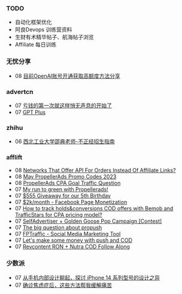 ### TODO
-  自动化框架优化
-  阿良Devops 训练营资料
-  生财有术精华帖子、航海帖子浏览
-  Affiliate 每日训练

### 无忧分享
<!-- ruyo:START -->
-  08 [目前OpenAI账号开通获取高额度方法分享](https://51.ruyo.net/18360.html)<!-- ruyo:END -->

### advertcn
<!-- advertcn:START -->
-  07 [亏钱的第一次就这样悄无声息的开始了](https://www.advertcn.com/forum.php?mod=viewthread&tid=110266)
-  07 [GPT Plus](https://www.advertcn.com/forum.php?mod=viewthread&tid=110264)<!-- advertcn:END -->

### zhihu
<!-- zhihu:START -->
-  06 [西北工业大学邵典老师-不正经招生指南](http://zhuanlan.zhihu.com/p/623058801?utm_campaign=rss&utm_medium=rss&utm_source=rss&utm_content=title)<!-- zhihu:END -->

### afflift
<!-- afflift:START -->
-  08 [Networks That Offer API For Orders Instead Of Affiliate Links?](https://afflift.com/f/threads/networks-that-offer-api-for-orders-instead-of-affiliate-links.10898/)
-  08 [May PropellerAds Promo Codes 2023](https://afflift.com/f/threads/may-propellerads-promo-codes-2023.10871/)
-  08 [PropellerAds CPA Goal Traffic Question](https://afflift.com/f/threads/propellerads-cpa-goal-traffic-question.10899/)
-  07 [My run to green with Propellerads!](https://afflift.com/f/threads/my-run-to-green-with-propellerads.10440/)
-  07 [$555 Giveaway for our 5th Birthday](https://afflift.com/f/threads/555-giveaway-for-our-5th-birthday.10855/)
-  07 [$2k/month - Facebook Page Monetization](https://afflift.com/f/threads/2k-month-facebook-page-monetization.10637/)
-  07 [How to track holds&amp;conversions COD offers with Bemob and TrafficStars for CPA pricing model?](https://afflift.com/f/threads/how-to-track-holds-conversions-cod-offers-with-bemob-and-trafficstars-for-cpa-pricing-model.10891/)
-  07 [SelfAdvertiser + Golden Goose Pop Campaign [Contest]](https://afflift.com/f/threads/selfadvertiser-golden-goose-pop-campaign-contest.10767/)
-  07 [The big question about propush](https://afflift.com/f/threads/the-big-question-about-propush.10897/)
-  07 [FPTraffic - Social Media Marketing Tool](https://afflift.com/f/threads/fptraffic-social-media-marketing-tool.10877/)
-  07 [Let&#39;s make some money with push and COD](https://afflift.com/f/threads/lets-make-some-money-with-push-and-cod.10893/)
-  07 [Revcontent RON + Nutra COD Follow Along](https://afflift.com/f/threads/revcontent-ron-nutra-cod-follow-along.10896/)<!-- afflift:END -->

### 少数派
<!-- sspai:START -->
-  07 [从手机内部设计聊起，探讨 iPhone 14 系列型号的设计之异](https://sspai.com/post/79533)
-  07 [确诊焦虑症后，这些方法帮我缓解痛苦](https://sspai.com/post/79559)<!-- sspai:END -->
